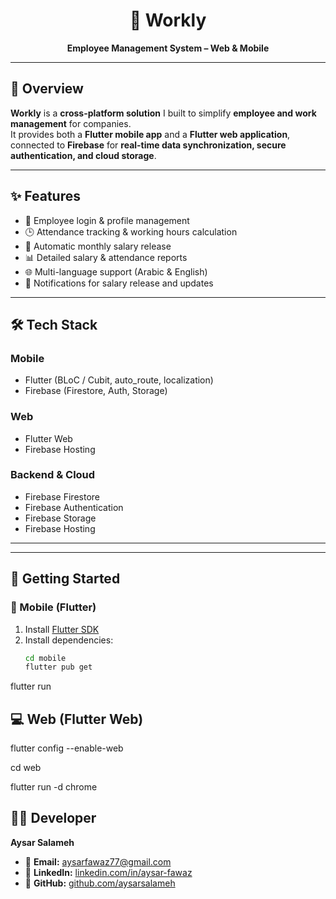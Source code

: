 <h1 align="center">🚀 Workly</h1>
<p align="center">
  <b>Employee Management System – Web & Mobile</b>  
</p>


---

## 📖 Overview
**Workly** is a **cross-platform solution** I built to simplify **employee and work management** for companies.  
It provides both a **Flutter mobile app** and a **Flutter web application**, connected to **Firebase** for **real-time data synchronization, secure authentication, and cloud storage**.  

---

## ✨ Features
- 👤 Employee login & profile management  
- 🕒 Attendance tracking & working hours calculation  
- 💸 Automatic monthly salary release  
- 📊 Detailed salary & attendance reports  
- 🌐 Multi-language support (Arabic & English)  
- 🔔 Notifications for salary release and updates  

---

## 🛠️ Tech Stack
### Mobile
- Flutter (BLoC / Cubit, auto_route, localization)  
- Firebase (Firestore, Auth, Storage)  

### Web
- Flutter Web  
- Firebase Hosting  

### Backend & Cloud
- Firebase Firestore  
- Firebase Authentication  
- Firebase Storage  
- Firebase Hosting  

---


---

## 🚀 Getting Started

### 📱 Mobile (Flutter)
1. Install [Flutter SDK](https://flutter.dev/docs/get-started/install)  
2. Install dependencies:  
   ```bash
   cd mobile
   flutter pub get
flutter run
## 💻 Web (Flutter Web)
flutter config --enable-web

cd web


flutter run -d chrome


## 👨‍💻 Developer

**Aysar Salameh**  

- 📧 **Email:** [aysarfawaz77@gmail.com](mailto:aysarfawaz77@gmail.com)  
- 💼 **LinkedIn:** [linkedin.com/in/aysar-fawaz](https://linkedin.com/in/aysar-fawaz-a60731274)  
- 🐙 **GitHub:** [github.com/aysarsalameh](https://github.com/AysarSalameh)  


